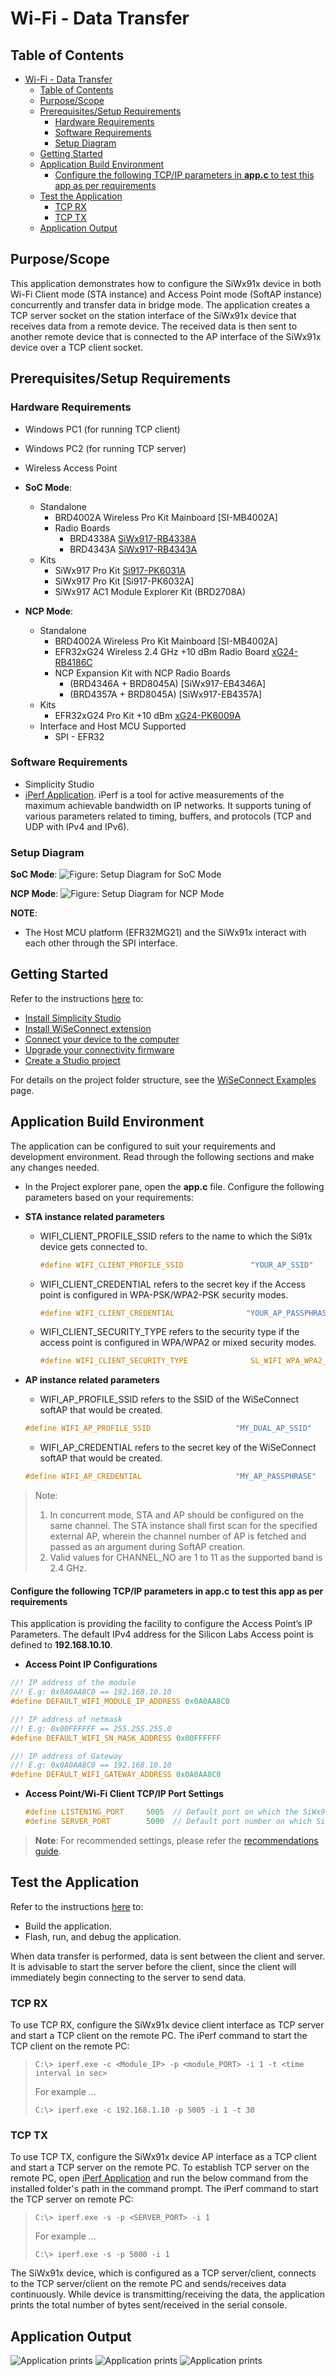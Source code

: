 # Wi-Fi - Data Transfer

## Table of Contents

- [Wi-Fi - Data Transfer](#wi-fi---data-transfer)
  - [Table of Contents](#table-of-contents)
  - [Purpose/Scope](#purposescope)
  - [Prerequisites/Setup Requirements](#prerequisitessetup-requirements)
    - [Hardware Requirements](#hardware-requirements)
    - [Software Requirements](#software-requirements)
    - [Setup Diagram](#setup-diagram)
  - [Getting Started](#getting-started)
  - [Application Build Environment](#application-build-environment)
      - [Configure the following TCP/IP parameters in **app.c** to test this app as per requirements](#configure-the-following-tcpip-parameters-in-appc-to-test-this-app-as-per-requirements)
  - [Test the Application](#test-the-application)
    - [TCP RX](#tcp-rx)
    - [TCP TX](#tcp-tx)
  - [Application Output](#application-output)

## Purpose/Scope

This application demonstrates how to configure the SiWx91x device in both Wi-Fi Client mode (STA instance) and Access Point mode (SoftAP instance) concurrently and transfer data in bridge mode. The application creates a TCP server socket on the station interface of the SiWx91x device that receives data from a remote device. The received data is then sent to another remote device that is connected to the AP interface of the SiWx91x device over a TCP client socket.

## Prerequisites/Setup Requirements

### Hardware Requirements

- Windows PC1 (for running TCP client)
- Windows PC2 (for running TCP server)
- Wireless Access Point
- **SoC Mode**:
  - Standalone
    - BRD4002A Wireless Pro Kit Mainboard [SI-MB4002A]
    - Radio Boards 
  	  - BRD4338A [SiWx917-RB4338A](https://www.silabs.com/development-tools/wireless/wi-fi/siwx917-rb4338a-wifi-6-bluetooth-le-soc-radio-board)
  	  - BRD4343A [SiWx917-RB4343A](https://www.silabs.com/development-tools/wireless/wi-fi/siw917y-rb4343a-wi-fi-6-bluetooth-le-8mb-flash-radio-board-for-module)
  - Kits
  	- SiWx917 Pro Kit [Si917-PK6031A](https://www.silabs.com/development-tools/wireless/wi-fi/siwx917-pro-kit?tab=overview)
  	- SiWx917 Pro Kit [Si917-PK6032A]
    - SiWx917 AC1 Module Explorer Kit (BRD2708A)
  	
- **NCP Mode**:
  - Standalone
    - BRD4002A Wireless Pro Kit Mainboard [SI-MB4002A]
    - EFR32xG24 Wireless 2.4 GHz +10 dBm Radio Board [xG24-RB4186C](https://www.silabs.com/development-tools/wireless/xg24-rb4186c-efr32xg24-wireless-gecko-radio-board?tab=overview)
    - NCP Expansion Kit with NCP Radio Boards
      - (BRD4346A + BRD8045A) [SiWx917-EB4346A]
      - (BRD4357A + BRD8045A) [SiWx917-EB4357A]
  - Kits
  	- EFR32xG24 Pro Kit +10 dBm [xG24-PK6009A](https://www.silabs.com/development-tools/wireless/efr32xg24-pro-kit-10-dbm?tab=overview)
  - Interface and Host MCU Supported
    - SPI - EFR32 

### Software Requirements

- Simplicity Studio
- [iPerf Application](https://sourceforge.net/projects/iperf2/files/iperf-2.0.8-win.zip/download). iPerf is a tool for active measurements of the maximum achievable bandwidth on IP networks. It supports tuning of various parameters related to timing, buffers, and protocols (TCP and UDP with IPv4 and IPv6).

### Setup Diagram

**SoC Mode**:
![Figure: Setup Diagram for SoC Mode](resources/readme/data_transfer_setup.png)

**NCP Mode**:
![Figure: Setup Diagram for NCP Mode](resources/readme/data_transfer_setup_ncp.png)

**NOTE**:

- The Host MCU platform (EFR32MG21) and the SiWx91x interact with each other through the SPI interface.

## Getting Started

Refer to the instructions [here](https://docs.silabs.com/wiseconnect/latest/wiseconnect-getting-started/) to:

- [Install Simplicity Studio](https://docs.silabs.com/wiseconnect/latest/wiseconnect-developers-guide-developing-for-silabs-hosts/#install-simplicity-studio)
- [Install WiSeConnect extension](https://docs.silabs.com/wiseconnect/latest/wiseconnect-developers-guide-developing-for-silabs-hosts/#install-the-wi-se-connect-extension)
- [Connect your device to the computer](https://docs.silabs.com/wiseconnect/latest/wiseconnect-developers-guide-developing-for-silabs-hosts/#connect-si-wx91x-to-computer)
- [Upgrade your connectivity firmware ](https://docs.silabs.com/wiseconnect/latest/wiseconnect-developers-guide-developing-for-silabs-hosts/#update-si-wx91x-connectivity-firmware)
- [Create a Studio project ](https://docs.silabs.com/wiseconnect/latest/wiseconnect-developers-guide-developing-for-silabs-hosts/#create-a-project)

For details on the project folder structure, see the [WiSeConnect Examples](https://docs.silabs.com/wiseconnect/latest/wiseconnect-examples/#example-folder-structure) page.

## Application Build Environment

The application can be configured to suit your requirements and development environment. Read through the following sections and make any changes needed.
- In the Project explorer pane, open the **app.c** file. Configure the following parameters based on your requirements:

- **STA instance related parameters**

  - WIFI_CLIENT_PROFILE_SSID refers to the name to which the Si91x device gets connected to.

  	```c
    #define WIFI_CLIENT_PROFILE_SSID               "YOUR_AP_SSID"
  	```

  - WIFI_CLIENT_CREDENTIAL refers to the secret key if the Access point is configured in WPA-PSK/WPA2-PSK security modes.

  	```c
    #define WIFI_CLIENT_CREDENTIAL                "YOUR_AP_PASSPHRASE"
  	```
  	
  - WIFI_CLIENT_SECURITY_TYPE refers to the security type if the access point is configured in WPA/WPA2 or mixed security modes.

  	```c
    #define WIFI_CLIENT_SECURITY_TYPE              SL_WIFI_WPA_WPA2_MIXED
  	```
- **AP instance related parameters**

	- WIFI_AP_PROFILE_SSID refers to the SSID of the WiSeConnect softAP that would be created.

  	```c
   #define WIFI_AP_PROFILE_SSID                   "MY_DUAL_AP_SSID"
  	```

	- WIFI_AP_CREDENTIAL refers to the secret key of the WiSeConnect softAP that would be created.

  	```c
   #define WIFI_AP_CREDENTIAL                     "MY_AP_PASSPHRASE"
    ```
> Note:
>
> 1. In concurrent mode, STA and AP should be configured on the same channel. The STA instance shall first scan for the specified external AP, wherein the channel number of AP is fetched and passed as an argument during SoftAP creation.
> 2. Valid values for CHANNEL_NO are 1 to 11 as the supported band is 2.4 GHz.

#### Configure the following TCP/IP parameters in **app.c** to test this app as per requirements

This application is providing the facility to configure the Access Point’s IP Parameters. The default IPv4 address for the Silicon Labs Access point is defined to **192.168.10.10**.

- **Access Point IP Configurations**

 ```c
//! IP address of the module
//! E.g: 0x0A0AA8C0 == 192.168.10.10
#define DEFAULT_WIFI_MODULE_IP_ADDRESS 0x0A0AA8C0

//! IP address of netmask
//! E.g: 0x00FFFFFF == 255.255.255.0
#define DEFAULT_WIFI_SN_MASK_ADDRESS 0x00FFFFFF

//! IP address of Gateway
//! E.g: 0x0A0AA8C0 == 192.168.10.10
#define DEFAULT_WIFI_GATEWAY_ADDRESS 0x0A0AA8C0
```

- **Access Point/Wi-Fi Client TCP/IP Port Settings**

    ```c
    #define LISTENING_PORT     5005  // Default port on which the SiWx91x device STA interface listens for remote connection
    #define SERVER_PORT        5000  // Default port number on which SiWx91x device AP interface connects remote device
    ```

> **Note**: For recommended settings, please refer the [recommendations guide](https://docs.silabs.com/wiseconnect/latest/wiseconnect-developers-guide-prog-recommended-settings/).

## Test the Application

Refer to the instructions [here](https://docs.silabs.com/wiseconnect/latest/wiseconnect-getting-started/) to:

- Build the application.
- Flash, run, and debug the application.

When data transfer is performed, data is sent between the client and server. It is advisable to start the server before the client, since the client will immediately begin connecting to the server to send data.

### TCP RX

To use TCP RX, configure the SiWx91x device client interface as TCP server and start a TCP client on the remote PC.
The iPerf command to start the TCP client on the remote PC:

> `C:\> iperf.exe -c <Module_IP> -p <module_PORT> -i 1 -t <time interval in sec>`
  >
  > For example ...
  >
  > `C:\> iperf.exe -c 192.168.1.10 -p 5005 -i 1 -t 30`

### TCP TX

To use TCP TX, configure the SiWx91x device AP interface as a TCP client and start a TCP server on the remote PC. To establish TCP server on the remote PC, open [iPerf Application](https://sourceforge.net/projects/iperf2/files/iperf-2.0.8-win.zip/download) and run the below command from the installed folder's path in the command prompt.
The iPerf command to start the TCP server on remote PC:

  > `C:\> iperf.exe -s -p <SERVER_PORT> -i 1`
  >
  > For example ...
  >
  > `C:\> iperf.exe -s -p 5000 -i 1`

The SiWx91x device, which is configured as a TCP server/client, connects to the TCP server/client on the remote PC and sends/receives data continuously. While device is transmitting/receiving the data, the application prints the total number of bytes sent/received in the serial console.

## Application Output

   ![Application prints](resources/readme/data_transfer_1.png)
   ![Application prints](resources/readme/data_transfer_2.png)
   ![Application prints](resources/readme/data_transfer_3.png)
